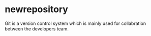 # newrepository
Git is a version control system which is mainly used for collabration between the developers team.
